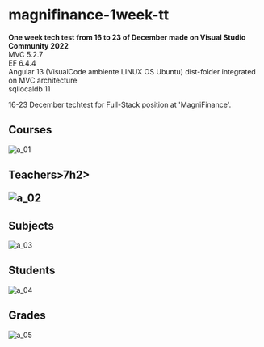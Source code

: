 # magnifinance-1week-tt
<b>One week tech test from 16 to 23 of December made on Visual Studio Community 2022</b>
<br >MVC 5.2.7
<br >EF 6.4.4
<br >Angular 13 (VisualCode ambiente LINUX OS Ubuntu) dist-folder integrated on MVC architecture
<br >sqllocaldb 11

16-23 December techtest for Full-Stack position at 'MagniFinance'.

  <h2>Courses</h2>

![a_01](https://user-images.githubusercontent.com/94993116/147296968-fcfc8ae1-5aee-4f5c-8134-88e0cd07cd55.jpg)

  <h2>Teachers>7h2>

![a_02](https://user-images.githubusercontent.com/94993116/147296970-41a66c5f-d201-4d7f-8a23-5ab50b8a6c0c.jpg)

  <h2>Subjects</h2>
  
![a_03](https://user-images.githubusercontent.com/94993116/147296972-3d237d54-e8f3-4e34-8bee-afb5ebef127b.jpg)

  <h2>Students</h2>
  
![a_04](https://user-images.githubusercontent.com/94993116/147296975-b033bab5-e42c-4f56-ba2a-fab503af3206.jpg)

  <h2>Grades</h2>
  
![a_05](https://user-images.githubusercontent.com/94993116/147296978-ac928783-b3ef-481d-9a5d-4a1167ba4cce.jpg)

